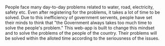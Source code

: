 People face many day-to-day problems related to water, road, electricity, safety etc. Even after registering for the problems, it takes a lot of time to be solved. Due to this inefficiency of government servents, people have set their minds to think that "the Government always takes too much time to solve the people's problem." This web-app is built to change this mindset and to solve the problems of the people of the country. Their problems will be solved within the alloted time according to the seriousness of the issues.

